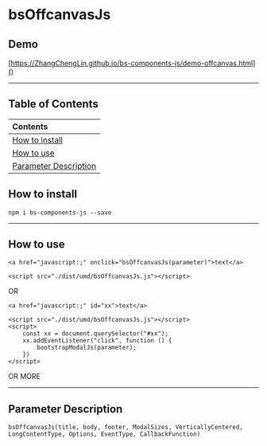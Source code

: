 
# bsOffcanvasJs

## Demo

[https://ZhangChengLin.github.io/bs-components-js/demo-offcanvas.html]()

---

## Table of Contents

| Contents                                        |
|:------------------------------------------------|
| [How to install](#how-to-install)               |
| [How to use](#how-to-use)                       |
| [Parameter Description](#parameter-description) |



## How to install

```
npm i bs-components-js --save
```

---

## How to use

```
<a href="javascript:;" onclick="bsOffcanvasJs(parameter)">text</a>

<script src="./dist/umd/bsOffcanvasJs.js"></script>
```

OR

```
<a href="javascript:;" id="xx">text</a>

<script src="./dist/umd/bsOffcanvasJs.js"></script>
<script>
    const xx = document.querySelector("#xx");
    xx.addEventListener("click", function () {
        bootstrapModalJs(parameter);
    })
</script>
```

OR MORE


---

## Parameter Description

```
bsOffcanvasJs(title, body, footer, ModalSizes, VerticallyCentered, LongContentType, Options, EventType, CallbackFunction)
```
